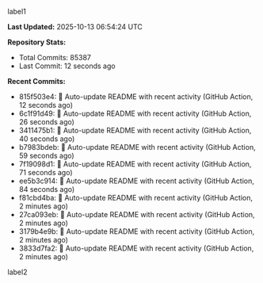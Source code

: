 
label1 
<!-- ACTIVITY_START -->
**Last Updated:** 2025-10-13 06:54:24 UTC

**Repository Stats:**
- Total Commits: 85387
- Last Commit: 12 seconds ago

**Recent Commits:**
- 815f503e4: 🤖 Auto-update README with recent activity (GitHub Action, 12 seconds ago)
- 6c1f91d49: 🤖 Auto-update README with recent activity (GitHub Action, 26 seconds ago)
- 3411475b1: 🤖 Auto-update README with recent activity (GitHub Action, 40 seconds ago)
- b7983bdeb: 🤖 Auto-update README with recent activity (GitHub Action, 59 seconds ago)
- 7f19098d1: 🤖 Auto-update README with recent activity (GitHub Action, 71 seconds ago)
- ee5b3c914: 🤖 Auto-update README with recent activity (GitHub Action, 84 seconds ago)
- f81cbd4ba: 🤖 Auto-update README with recent activity (GitHub Action, 2 minutes ago)
- 27ca093eb: 🤖 Auto-update README with recent activity (GitHub Action, 2 minutes ago)
- 3179b4e9b: 🤖 Auto-update README with recent activity (GitHub Action, 2 minutes ago)
- 3833d7fa2: 🤖 Auto-update README with recent activity (GitHub Action, 2 minutes ago)
<!-- ACTIVITY_END -->

label2
